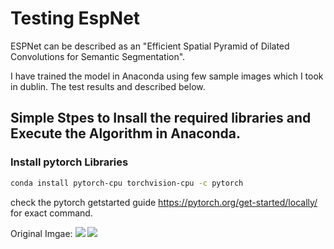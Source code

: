 # Testing EspNet

ESPNet can be described as an "Efficient Spatial Pyramid of Dilated Convolutions for Semantic Segmentation". 

I have trained the model in Anaconda using few sample images which I took in dublin. The test results and described below.

## Simple Stpes to Insall the required libraries and  Execute the Algorithm in Anaconda.

### Install pytorch Libraries

```bash
conda install pytorch-cpu torchvision-cpu -c pytorch
```
check the pytorch getstarted guide https://pytorch.org/get-started/locally/ for exact command.

Original Imgae:
<img src="images/IMG_0399.JPG" hight="100">
![](images/IMG_0399.JPG)

